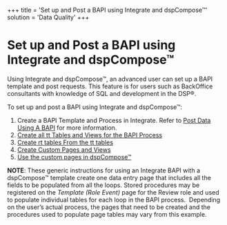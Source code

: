 +++
title = 'Set up and Post a BAPI using Integrate and dspCompose™'
solution = 'Data Quality'
+++

# Set up and Post a BAPI using Integrate and dspCompose™

Using Integrate and dspCompose™, an advanced user can set up a BAPI
template and post requests. This feature is for users such as BackOffice
consultants with knowledge of SQL and development in the DSP®.

To set up and post a BAPI using Integrate and dspCompose™:

1.  Create a BAPI Template and Process in Integrate. Refer to [Post Data
    Using A
    BAPI](../../../Platform/Integrate/Use_Cases/Post_Data_Using_a_BAPI)
    for more information.
2.  [Create all tt Tables and Views for the BAPI
    Process](Create_tt_Tables_and_Views_for_the_BAP_Process)
3.  [Create rt tables From the tt
    tables](Create_tt_Tables_and_Views_for_the_BAP_Process)
4.  [Create Custom Pages and
    Views](Create_Custom_Pages_and_Views_for_the_BAPI_Process)
5.  [Use the custom pages in
    dspCompose™](Use_the_Custom_Pages_in_dspCompose_for_the_BAPI_Process)

**NOTE**: These generic instructions for using an Integrate BAPI with a
dspCompose™ template create one data entry page that includes all the
fields to be populated from all the loops. <span>Stored procedures may
be registered on the *Template (Role Event)* page for the Review role
and used to populate individual tables for each loop in the BAPI
process.</span>  Depending on the user’s actual process, the pages that
need to be created and the procedures used to populate page tables may
vary from this example.
